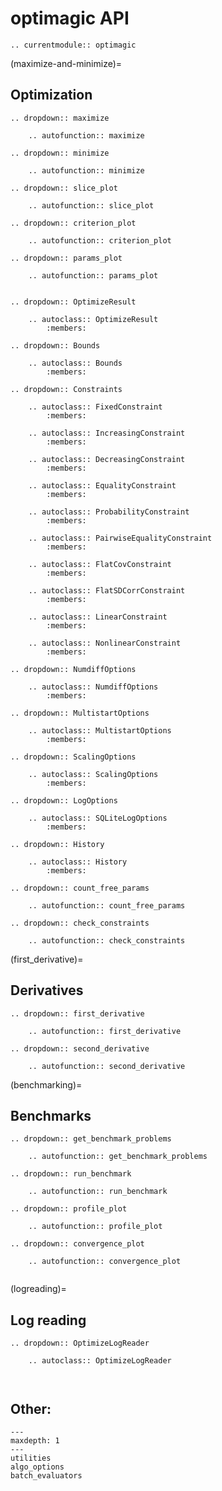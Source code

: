 # optimagic API

```{eval-rst}
.. currentmodule:: optimagic
```

(maximize-and-minimize)=

## Optimization

```{eval-rst}
.. dropdown:: maximize

    .. autofunction:: maximize
```

```{eval-rst}
.. dropdown:: minimize

    .. autofunction:: minimize

```

```{eval-rst}
.. dropdown:: slice_plot

    .. autofunction:: slice_plot

```

```{eval-rst}
.. dropdown:: criterion_plot

    .. autofunction:: criterion_plot

```

```{eval-rst}
.. dropdown:: params_plot

    .. autofunction:: params_plot


```

```{eval-rst}
.. dropdown:: OptimizeResult

    .. autoclass:: OptimizeResult
        :members:

```

```{eval-rst}
.. dropdown:: Bounds

    .. autoclass:: Bounds
        :members:

```

```{eval-rst}
.. dropdown:: Constraints

    .. autoclass:: FixedConstraint
        :members:

    .. autoclass:: IncreasingConstraint
        :members:

    .. autoclass:: DecreasingConstraint
        :members:

    .. autoclass:: EqualityConstraint
        :members:

    .. autoclass:: ProbabilityConstraint
        :members:

    .. autoclass:: PairwiseEqualityConstraint
        :members:

    .. autoclass:: FlatCovConstraint
        :members:

    .. autoclass:: FlatSDCorrConstraint
        :members:

    .. autoclass:: LinearConstraint
        :members:

    .. autoclass:: NonlinearConstraint
        :members:

```

```{eval-rst}
.. dropdown:: NumdiffOptions

    .. autoclass:: NumdiffOptions
        :members:

```

```{eval-rst}
.. dropdown:: MultistartOptions

    .. autoclass:: MultistartOptions
        :members:

```

```{eval-rst}
.. dropdown:: ScalingOptions

    .. autoclass:: ScalingOptions
        :members:

```

```{eval-rst}
.. dropdown:: LogOptions

    .. autoclass:: SQLiteLogOptions
        :members:

```

```{eval-rst}
.. dropdown:: History

    .. autoclass:: History
        :members:

```

```{eval-rst}
.. dropdown:: count_free_params

    .. autofunction:: count_free_params

```

```{eval-rst}
.. dropdown:: check_constraints

    .. autofunction:: check_constraints

```

(first_derivative)=

## Derivatives

```{eval-rst}
.. dropdown:: first_derivative

    .. autofunction:: first_derivative

```

```{eval-rst}
.. dropdown:: second_derivative

    .. autofunction:: second_derivative

```

(benchmarking)=

## Benchmarks

```{eval-rst}
.. dropdown:: get_benchmark_problems

    .. autofunction:: get_benchmark_problems
```

```{eval-rst}
.. dropdown:: run_benchmark

    .. autofunction:: run_benchmark
```

```{eval-rst}
.. dropdown:: profile_plot

    .. autofunction:: profile_plot
```

```{eval-rst}
.. dropdown:: convergence_plot

    .. autofunction:: convergence_plot


```

(logreading)=

## Log reading

```{eval-rst}
.. dropdown:: OptimizeLogReader

    .. autoclass:: OptimizeLogReader



```

## Other:

```{toctree}
---
maxdepth: 1
---
utilities
algo_options
batch_evaluators
```

